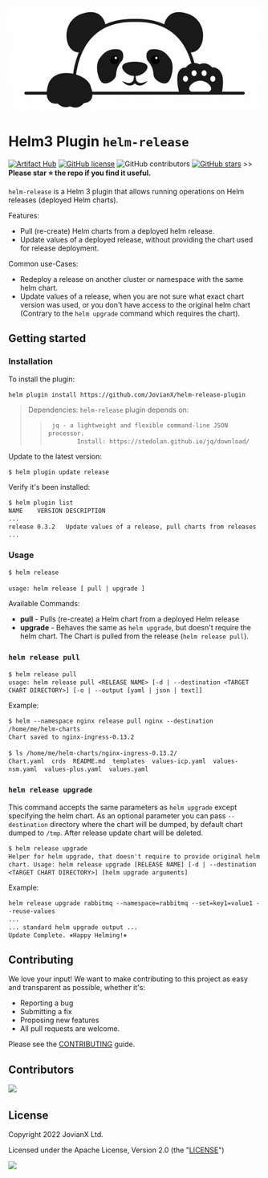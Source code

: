
![Panda](/panda.jpg)

# Helm3 Plugin `helm-release`
[![Artifact Hub](https://img.shields.io/endpoint?url=https://artifacthub.io/badge/repository/helm-release)](https://artifacthub.io/packages/helm-plugin/helm-release/release)
[![GitHub license](https://img.shields.io/github/license/JovianX/helm-release-plugin)](https://github.com/JovianX/helm-release-plugin)
![GitHub contributors](https://img.shields.io/github/contributors/JovianX/helm-release-plugin)
[![GitHub stars](https://img.shields.io/github/stars/JovianX/helm-release-plugin)](https://github.com/JovianX/helm-release-plugin/stargazers)  >>  **Please star ⭐ the repo if you find it useful.**


`helm-release` is a Helm 3 plugin that allows running operations on Helm releases (deployed Helm charts).

Features:

 * Pull (re-create) Helm charts from a deployed helm release.
 * Update values of a deployed release, without providing the chart used for release deployment.

Common use-Cases:
 * Redeploy a release on another cluster or namespace with the same helm chart.
 * Update values of a release, when you are not sure what exact chart version was used, or you don't have access to the original helm chart (Contrary to the `helm upgrade` command which requires the chart).

## Getting started
### Installation
To install the plugin:
```shell
helm plugin install https://github.com/JovianX/helm-release-plugin
```

>
> Dependencies: `helm-release` plugin depends on:
>>      jq - a lightweight and flexible command-line JSON processor.
>>             Install: https://stedolan.github.io/jq/download/
>

Update to the latest version:
```shell
$ helm plugin update release
```
Verify it's been installed:
```shell
$ helm plugin list
NAME    VERSION DESCRIPTION
...
release 0.3.2   Update values of a release, pull charts from releases
...
```


### Usage

```
$ helm release

usage: helm release [ pull | upgrade ]
```
Available Commands:
* __pull__ - Pulls (re-create) a Helm chart from a deployed Helm release
* __upgrade__ - Behaves the same as `helm upgrade`, but doesn't require the helm chart. The Chart is pulled from the release (`helm release pull`).

### `helm release pull`

```
$ helm release pull
usage: helm release pull <RELEASE NAME> [-d | --destination <TARGET CHART DIRECTORY>] [-o | --output [yaml | json | text]]
```

Example:
```
$ helm --namespace nginx release pull nginx --destination /home/me/helm-charts
Chart saved to nginx-ingress-0.13.2

$ ls /home/me/helm-charts/nginx-ingress-0.13.2/
Chart.yaml  crds  README.md  templates  values-icp.yaml  values-nsm.yaml  values-plus.yaml  values.yaml
```


### `helm release upgrade`

This command accepts the same parameters as `helm upgrade`  except specifying the helm chart. As an optional parameter you can pass `--destination` directory where the chart will be dumped, by default chart dumped to `/tmp`. After release update chart will be deleted.
```
$ helm release upgrade
Helper for helm upgrade, that doesn't require to provide original helm chart. Usage: helm release upgrade [RELEASE NAME] [-d | --destination <TARGET CHART DIRECTORY>] [helm upgrade arguments]
```

Example:
```
helm release upgrade rabbitmq --namespace=rabbitmq --set=key1=value1 --reuse-values
...
... standard helm upgrade output ...
Update Complete. ⎈Happy Helming!⎈
```

## Contributing
We love your input! We want to make contributing to this project as easy and transparent as possible, whether it's:
- Reporting a bug
- Submitting a fix
- Proposing new features
- All pull requests are welcome.

Please see the [CONTRIBUTING](CONTRIBUTING.md) guide.


## Contributors
<a href = "https://github.com/JovianX/helm-release-plugin/graphs/contributors">
  <img src = "https://contrib.rocks/image?repo=JovianX/helm-release-plugin"/>
</a>

## License
 Copyright 2022 JovianX Ltd.

 Licensed under the Apache License, Version 2.0 (the "[LICENSE](https://github.com/JovianX/helm-release-plugin/blob/main/LICENSE)")
 
<a href="https://jovianx.com">
    <img src=https://jovianx.com/wp-content/uploads/2021/05/Logo2-2.png  height="50">
</a>

